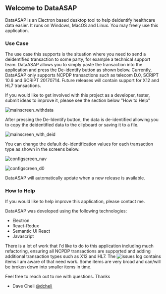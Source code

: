 ## Welcome to DataASAP
DataASAP is an Electron based desktop tool to help deidentify healthcare data easier. It runs on Windows, MacOS and Linux. You may freely use this application. 

### Use Case
The use case this supports is the situation where you need to send a deidentified transaction to some party, for example a technical support team. DataASAP allows you to simply paste the transaction into the application and press the De-identify button as shown below. Currently, DataASAP only supports NCPDP transactions such as telecom D.0, SCRIPT 10.6 and SCRIPT 20170714. Future releases will contain support for X12 and HL7 transactions.

If you would like to get involved with this project as a developer, tester, submit ideas to improve it, please see the section below "How to Help"


![mainscreen_withdata](https://user-images.githubusercontent.com/2772894/51127517-3d9d8e80-17eb-11e9-8e0f-362654e24345.png)

After pressing the De-Identify button, the data is de-identified allowing you to copy the deidentified data to the clipboard or saving it to a file. 

![mainscreen_with_deid](https://user-images.githubusercontent.com/2772894/51127705-c3213e80-17eb-11e9-87d2-e49275130ee7.png)

You can change the default de-identification values for each transaction type as shown in the screens below.

![configscreen_nav](https://user-images.githubusercontent.com/2772894/51127975-696d4400-17ec-11e9-9137-26ffae327456.png)

![configscreen_d0](https://user-images.githubusercontent.com/2772894/51128140-c668fa00-17ec-11e9-9183-a34a6b5eb011.png)



DataASAP will automatically update when a new release is available.



### How to Help
If you would like to help improve this application, please contact me. 

DataASAP was developed using the following technologies:
* Electron
* React-Redux
* Semantic UI React
* Javascript

There is a lot of work that I'd like to do to this application including much refactoring, ensuring all NCPDP transactions are supported and adding additional transaction types such as X12 and HL7. The ![issues log](https://github.com/dcheli/dataASAP/issues) contains items I am aware of that need work. Some items are very broad and can/will be broken down into smaller items in time. 

Feel free to reach out to me with questions. 
Thanks
- Dave Cheli [@dcheli](https://github.com/dcheli)
